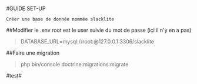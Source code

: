 #GUIDE SET-UP

    Créer une base de donnée nommée slacklite
    
##Modifier le .env
root est le user suivie du mot de passe (içi il n'y en a pas)
>   DATABASE_URL=mysql://root:@127.0.0.1:3306/slacklite
    

##Faire une migration
>   php bin/console doctrine:migrations:migrate

#test#
